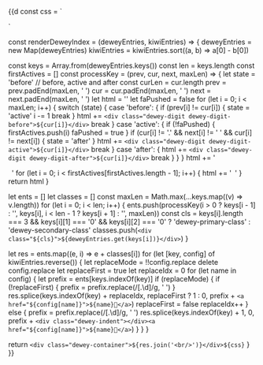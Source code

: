 {{d
const css = `
<style>
.dewey-container {
  font-family: "Times New Roman", Times, serif;
}
.dewey-primary-class {
  display: inline-block;
  font-weight: bold;
}
.dewey-secondary-class {
  display: inline-block;
}
.dewey-digit {
  display: inline-block;
  font-family: Courier New;
  width: 0.5em;
}
.dewey-digit-before {
  color: lightgrey;
}
.dewey-digit-active {
  color: black;
}
.dewey-digit-after {
  color: lightgrey;
}
.dewey-padding {
  display: inline-block;
  width: 0.5em;
}
.dewey-indent {
  display: inline-block;
  width: 0.5em;
}
</style>
`

const renderDeweyIndex = (deweyEntries, kiwiEntries) => {
  deweyEntries = new Map(deweyEntries)
  kiwiEntries = kiwiEntries.sort((a, b) => a[0] - b[0])

  const keys = Array.from(deweyEntries.keys())
  const len = keys.length
  const firstActives = []
  const processKey = (prev, cur, next, maxLen) => {
    let state = 'before'  // before, active and after
    const curLen = cur.length
    prev = prev.padEnd(maxLen, ' ')
    cur = cur.padEnd(maxLen, ' ')
    next = next.padEnd(maxLen, ' ')
    let html = ''
    let faPushed = false
    for (let i = 0; i < maxLen; i++) {
      switch (state) {
        case 'before': {
          if (prev[i] != cur[i]) {
            state = 'active'
            i -= 1
            break
          }
          html += `<div class="dewey-digit dewey-digit-before">${cur[i]}</div>`
          break
        }
        case 'active': {
          if (!faPushed) {
            firstActives.push(i)
            faPushed = true
          }
          if (cur[i] != '.' && next[i] != ' ' && cur[i] != next[i]) {
            state = 'after'
          }
          html += `<div class="dewey-digit dewey-digit-active">${cur[i]}</div>`
          break
        }
        case 'after': {
          html += `<div class="dewey-digit dewey-digit-after">${cur[i]}</div>`
          break
        }
      }
    }
    html += '<div class="dewey-padding"></div>'
    for (let i = 0; i < firstActives[firstActives.length - 1]; i++) {
      html += '<div class="dewey-indent"></div>'
    }
    return html
  }

  let ents = []
  let classes = []
  const maxLen = Math.max(...keys.map((v) => v.length))
  for (let i = 0; i < len; i++) {
    ents.push(processKey(i > 0 ? keys[i - 1] : '', keys[i], i < len - 1 ? keys[i + 1] : '', maxLen))
    const cls = keys[i].length === 3 && keys[i][1] === '0' && keys[i][2] === '0' ? 'dewey-primary-class' : 'dewey-secondary-class'
    classes.push(`<div class="${cls}">${deweyEntries.get(keys[i])}</div>`)
  }

  let res = ents.map((e, i) => e + classes[i])
  for (let [key, config] of kiwiEntries.reverse()) {
    let replaceMode = !!config.replace
    delete config.replace
    let replaceFirst = true
    let replaceIdx = 0
    for (let name in config) {
      let prefix = ents[keys.indexOf(key)]
      if (replaceMode) {
        if (!replaceFirst) {
          prefix = prefix.replace(/[\.\d]/g, ' ')
        }
        res.splice(keys.indexOf(key) + replaceIdx, replaceFirst ? 1 : 0, prefix + `<a href="${config[name]}">${name}📄</a>`)
        replaceFirst = false
        replaceIdx++
      } else {
        prefix = prefix.replace(/[\.\d]/g, ' ')
        res.splice(keys.indexOf(key) + 1, 0, prefix + `<div class="dewey-indent"></div><a href="${config[name]}">${name}📄</a>`)
      }
    }
  }

  return `<div class="dewey-container">${res.join('<br/>')}</div>${css}`
}
}}
